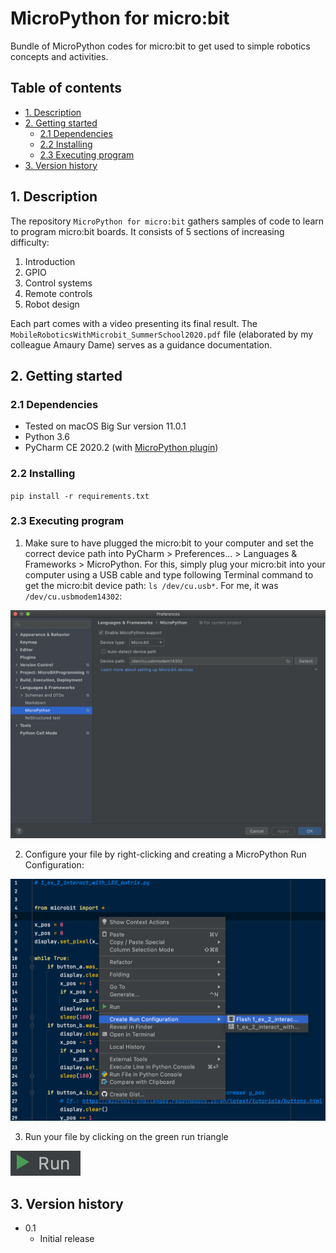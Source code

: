 # MicroPython for micro:bit
Bundle of MicroPython codes for micro:bit to get used to simple robotics
concepts and activities.

## Table of contents
* [1. Description](#1-description)
* [2. Getting started](#2-getting-started)
    * [2.1 Dependencies](#21-dependencies)
    * [2.2 Installing](#22-installing)
    * [2.3 Executing program](#23-executing-program)
* [3. Version history](#3-version-history)

<!-- toc -->

## 1. Description
The repository `MicroPython for micro:bit` gathers samples of code to learn to program micro:bit boards. It consists of 5 sections of increasing difficulty:
1. Introduction
2. GPIO
3. Control systems
4. Remote controls
5. Robot design

Each part comes with a video presenting its final result. The
`MobileRoboticsWithMicrobit_SummerSchool2020.pdf` file (elaborated by my
colleague Amaury Dame) serves as a guidance documentation.

## 2. Getting started

### 2.1 Dependencies
* Tested on macOS Big Sur version 11.0.1
* Python 3.6
* PyCharm CE 2020.2 (with [MicroPython plugin](https://github.com/vlasovskikh/intellij-micropython))

### 2.2 Installing
`pip install -r requirements.txt`

### 2.3 Executing program
1. Make sure to have plugged the micro:bit to your computer and set the correct
device path into PyCharm > Preferences… > Languages & Frameworks > MicroPython.
For this, simply plug your micro:bit into your computer using a USB cable and
type following Terminal command to get the micro:bit device path:
`ls /dev/cu.usb*`. For me, it was `/dev/cu.usbmodem14302`: 
<img src="./README_pictures/1_SettingDevicePath.png" alt="1_SettingDevicePath.png" style="width: 640px;"/>

2. Configure your file by right-clicking and creating a MicroPython Run
Configuration: 
<img src="./README_pictures/2_CreateRunConfiguration.png" alt="2_CreateRunConfiguration.png" style="width: 640px;"/>

3. Run your file by clicking on the green run triangle 
<img src="./README_pictures/3_Run.png" alt="3_Run.png"/>

## 3. Version history
* 0.1
    * Initial release